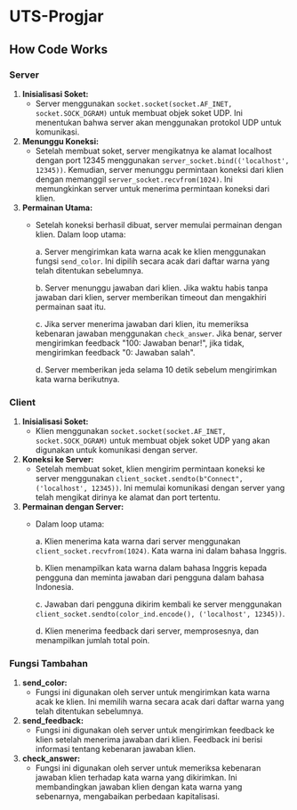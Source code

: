 # UTS-Progjar

## How Code Works

### Server
1. **Inisialisasi Soket:**
    - Server menggunakan `socket.socket(socket.AF_INET, socket.SOCK_DGRAM)` untuk membuat objek soket UDP. Ini menentukan bahwa server akan menggunakan protokol UDP untuk komunikasi.
2. **Menunggu Koneksi:**
    - Setelah membuat soket, server mengikatnya ke alamat localhost dengan port 12345 menggunakan `server_socket.bind(('localhost', 12345))`. Kemudian, server menunggu permintaan koneksi dari klien dengan memanggil `server_socket.recvfrom(1024)`. Ini memungkinkan server untuk menerima permintaan koneksi dari klien.
3. **Permainan Utama:**
    - Setelah koneksi berhasil dibuat, server memulai permainan dengan klien. Dalam loop utama:
      
        a. Server mengirimkan kata warna acak ke klien menggunakan fungsi `send_color`. Ini dipilih secara acak dari daftar warna yang telah ditentukan sebelumnya.
      
        b. Server menunggu jawaban dari klien. Jika waktu habis tanpa jawaban dari klien, server memberikan timeout dan mengakhiri permainan saat itu.
      
        c. Jika server menerima jawaban dari klien, itu memeriksa kebenaran jawaban menggunakan `check_answer`. Jika benar, server mengirimkan feedback "100: Jawaban benar!", jika tidak, mengirimkan feedback "0: Jawaban salah".
      
         d. Server memberikan jeda selama 10 detik sebelum mengirimkan kata warna berikutnya.
### Client
1. **Inisialisasi Soket:**
    - Klien menggunakan `socket.socket(socket.AF_INET, socket.SOCK_DGRAM)` untuk membuat objek soket UDP yang akan digunakan untuk komunikasi dengan server.
2. **Koneksi ke Server:**
    - Setelah membuat soket, klien mengirim permintaan koneksi ke server menggunakan `client_socket.sendto(b"Connect", ('localhost', 12345))`. Ini memulai komunikasi dengan server yang telah mengikat dirinya ke alamat dan port tertentu.
3. **Permainan dengan Server:**
    - Dalam loop utama:
      
        a. Klien menerima kata warna dari server menggunakan `client_socket.recvfrom(1024)`. Kata warna ini dalam bahasa Inggris.
      
        b. Klien menampilkan kata warna dalam bahasa Inggris kepada pengguna dan meminta jawaban dari pengguna dalam bahasa Indonesia.
      
        c. Jawaban dari pengguna dikirim kembali ke server menggunakan `client_socket.sendto(color_ind.encode(), ('localhost', 12345))`.
      
        d. Klien menerima feedback dari server, memprosesnya, dan menampilkan jumlah total poin.

### Fungsi Tambahan
1. **send_color:**
    - Fungsi ini digunakan oleh server untuk mengirimkan kata warna acak ke klien. Ini memilih warna secara acak dari daftar warna yang telah ditentukan sebelumnya.
2. **send_feedback:**
    - Fungsi ini digunakan oleh server untuk mengirimkan feedback ke klien setelah menerima jawaban dari klien. Feedback ini berisi informasi tentang kebenaran jawaban klien.
3. **check_answer:**
    - Fungsi ini digunakan oleh server untuk memeriksa kebenaran jawaban klien terhadap kata warna yang dikirimkan. Ini membandingkan jawaban klien dengan kata warna yang sebenarnya, mengabaikan perbedaan kapitalisasi.

